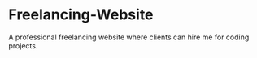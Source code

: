 # Freelancing-Website
A professional freelancing website where clients can hire me for coding projects.
